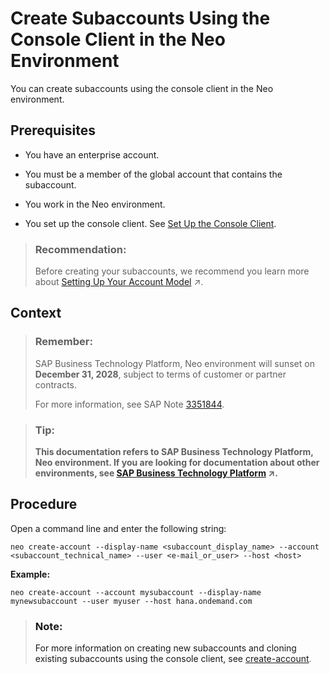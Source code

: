 <!-- loio82d001643aa84752a45a966269460436 -->

# Create Subaccounts Using the Console Client in the Neo Environment

You can create subaccounts using the console client in the Neo environment.



<a name="loio82d001643aa84752a45a966269460436__prereq_ubt_44c_bcb"/>

## Prerequisites

-   You have an enterprise account.

-   You must be a member of the global account that contains the subaccount.
-   You work in the Neo environment.

-   You set up the console client. See [Set Up the Console Client](https://help.sap.com/viewer/ea72206b834e4ace9cd834feed6c0e09/Cloud/en-US/7613dee4711e1014839a8273b0e91070.html).

> ### Recommendation:  
> Before creating your subaccounts, we recommend you learn more about [Setting Up Your Account Model](https://help.sap.com/viewer/df50977d8bfa4c9a8a063ddb37113c43/Cloud/en-US/2db81f42f5194454beecde6cd4994dda.html "The hierarchical structure between global accounts, directories, and subaccounts lets you define an account model that accurately fits your business and development needs.") :arrow_upper_right:.



## Context

> ### Remember:  
> SAP Business Technology Platform, Neo environment will sunset on **December 31, 2028**, subject to terms of customer or partner contracts.
> 
> For more information, see SAP Note [3351844](https://launchpad.support.sap.com/#/notes/3351844).

> ### Tip:  
> **This documentation refers to SAP Business Technology Platform, Neo environment. If you are looking for documentation about other environments, see [SAP Business Technology Platform](https://help.sap.com/viewer/65de2977205c403bbc107264b8eccf4b/Cloud/en-US/6a2c1ab5a31b4ed9a2ce17a5329e1dd8.html "SAP Business Technology Platform (SAP BTP) is an integrated offering comprised of four technology portfolios: database and data management, application development and integration, analytics, and intelligent technologies. The platform offers users the ability to turn data into business value, compose end-to-end business processes, and build and extend SAP applications quickly.") :arrow_upper_right:.**



<a name="loio82d001643aa84752a45a966269460436__steps_rjp_fgd_bcb"/>

## Procedure

Open a command line and enter the following string:

```
neo create-account --display-name <subaccount_display_name> --account <subaccount_technical_name> --user <e-mail_or_user> --host <host> 
```

**Example:**

```
neo create-account --account mysubaccount --display-name mynewsubaccount --user myuser --host hana.ondemand.com
```

> ### Note:  
> For more information on creating new subaccounts and cloning existing subaccounts using the console client, see [create-account](create-account-05f96cf.md).

